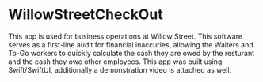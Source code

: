 # WillowStreetCheckOut

This app is used for business operations at Willow Street. This software serves 
as a first-line audit for financial inaccuries, allowing the Waiters and To-Go workers 
to quickly calculate the cash they are owed by the resturant and the cash they owe other employees.
This app was built using Swift/SwiftUI, additionally a demonstration video is attached as well.
